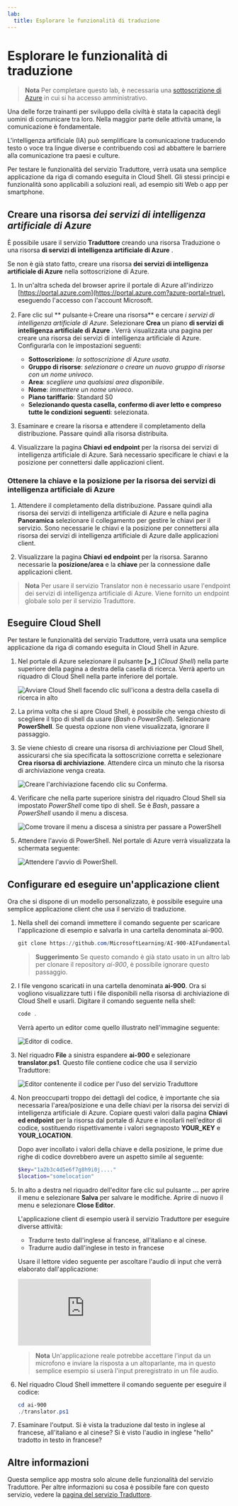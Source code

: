 ```yaml
---
lab:
  title: Esplorare le funzionalità di traduzione
---
```


# Esplorare le funzionalità di traduzione

> **Nota** Per completare questo lab, è necessaria una [sottoscrizione di Azure](https://azure.microsoft.com/free?azure-portal=true) in cui si ha accesso amministrativo.

Una delle forze trainanti per sviluppo della civiltà è stata la capacità degli uomini di comunicare tra loro. Nella maggior parte delle attività umane, la comunicazione è fondamentale.

L'intelligenza artificiale (IA) può semplificare la comunicazione traducendo testo o voce tra lingue diverse e contribuendo così ad abbattere le barriere alla comunicazione tra paesi e culture.

Per testare le funzionalità del servizio Traduttore, verrà usata una semplice applicazione da riga di comando eseguita in Cloud Shell. Gli stessi principi e funzionalità sono applicabili a soluzioni reali, ad esempio siti Web o app per smartphone.

## Creare una risorsa *dei servizi di intelligenza artificiale di Azure*

È possibile usare il servizio **Traduttore** creando una risorsa Traduzione o una risorsa **di servizi di intelligenza artificiale di Azure** .

Se non è già stato fatto, creare una risorsa **dei servizi di intelligenza artificiale di Azure** nella sottoscrizione di Azure.

1. In un'altra scheda del browser aprire il portale di Azure all'indirizzo [https://portal.azure.com](https://portal.azure.com?azure-portal=true), eseguendo l'accesso con l'account Microsoft.

1. Fare clic sul ** pulsante&#65291;Creare una risorsa** e cercare *i servizi di intelligenza artificiale di Azure*. Selezionare **Crea** un piano **di servizi di intelligenza artificiale di Azure** . Verrà visualizzata una pagina per creare una risorsa dei servizi di intelligenza artificiale di Azure. Configurarla con le impostazioni seguenti:
    - **Sottoscrizione**: *la sottoscrizione di Azure usata*.
    - **Gruppo di risorse**: *selezionare o creare un nuovo gruppo di risorse con un nome univoco*.
    - **Area**: *scegliere una qualsiasi area disponibile*.
    - **Nome**: *immettere un nome univoco*.
    - **Piano tariffario**: Standard S0
    - **Selezionando questa casella, confermo di aver letto e compreso tutte le condizioni seguenti**: selezionata.

1. Esaminare e creare la risorsa e attendere il completamento della distribuzione. Passare quindi alla risorsa distribuita.

1. Visualizzare la pagina **Chiavi ed endpoint** per la risorsa dei servizi di intelligenza artificiale di Azure. Sarà necessario specificare le chiavi e la posizione per connettersi dalle applicazioni client.

### Ottenere la chiave e la posizione per la risorsa dei servizi di intelligenza artificiale di Azure

1. Attendere il completamento della distribuzione. Passare quindi alla risorsa dei servizi di intelligenza artificiale di Azure e nella pagina **Panoramica** selezionare il collegamento per gestire le chiavi per il servizio. Sono necessarie le chiavi e la posizione per connettersi alla risorsa dei servizi di intelligenza artificiale di Azure dalle applicazioni client.

1. Visualizzare la pagina **Chiavi ed endpoint** per la risorsa. Saranno necessarie la **posizione/area** e la **chiave** per la connessione dalle applicazioni client.

> **Nota** Per usare il servizio Translator non è necessario usare l'endpoint dei servizi di intelligenza artificiale di Azure. Viene fornito un endpoint globale solo per il servizio Traduttore. 

## Eseguire Cloud Shell

Per testare le funzionalità del servizio Traduttore, verrà usata una semplice applicazione da riga di comando eseguita in Cloud Shell in Azure. 

1. Nel portale di Azure selezionare il pulsante **[>_]** (*Cloud Shell*) nella parte superiore della pagina a destra della casella di ricerca. Verrà aperto un riquadro di Cloud Shell nella parte inferiore del portale.

    ![Avviare Cloud Shell facendo clic sull'icona a destra della casella di ricerca in alto](media/translate-text-and-speech/powershell-portal-guide-1.png)

1. La prima volta che si apre Cloud Shell, è possibile che venga chiesto di scegliere il tipo di shell da usare (*Bash* o *PowerShell*). Selezionare **PowerShell**. Se questa opzione non viene visualizzata, ignorare il passaggio.  

1. Se viene chiesto di creare una risorsa di archiviazione per Cloud Shell, assicurarsi che sia specificata la sottoscrizione corretta e selezionare **Crea risorsa di archiviazione**. Attendere circa un minuto che la risorsa di archiviazione venga creata.

    ![Creare l'archiviazione facendo clic su Conferma.](media/translate-text-and-speech/powershell-portal-guide-2.png)

1. Verificare che nella parte superiore sinistra del riquadro Cloud Shell sia impostato *PowerShell* come tipo di shell. Se è *Bash*, passare a *PowerShell* usando il menu a discesa. 

    ![Come trovare il menu a discesa a sinistra per passare a PowerShell](media/translate-text-and-speech/powershell-portal-guide-3.png) 

1. Attendere l'avvio di PowerShell. Nel portale di Azure verrà visualizzata la schermata seguente:  

    ![Attendere l'avvio di PowerShell.](media/translate-text-and-speech/powershell-prompt.png)

## Configurare ed eseguire un'applicazione client

Ora che si dispone di un modello personalizzato, è possibile eseguire una semplice applicazione client che usa il servizio di traduzione.

1. Nella shell dei comandi immettere il comando seguente per scaricare l'applicazione di esempio e salvarla in una cartella denominata ai-900.

    ```PowerShell
    git clone https://github.com/MicrosoftLearning/AI-900-AIFundamentals ai-900
    ```

    >**Suggerimento** Se questo comando è già stato usato in un altro lab per clonare il repository *ai-900*, è possibile ignorare questo passaggio.

1. I file vengono scaricati in una cartella denominata **ai-900**. Ora si vogliono visualizzare tutti i file disponibili nella risorsa di archiviazione di Cloud Shell e usarli. Digitare il comando seguente nella shell: 

     ```PowerShell
    code .
    ```

    Verrà aperto un editor come quello illustrato nell'immagine seguente: 

    ![Editor di codice.](media/translate-text-and-speech/powershell-portal-guide-4.png)

1. Nel riquadro **File** a sinistra espandere **ai-900** e selezionare **translator.ps1**. Questo file contiene codice che usa il servizio Traduttore:

    ![Editor contenente il codice per l'uso del servizio Traduttore](media/translate-text-and-speech/translate-code.png)

1. Non preoccuparti troppo dei dettagli del codice, è importante che sia necessaria l'area/posizione e una delle chiavi per la risorsa dei servizi di intelligenza artificiale di Azure. Copiare questi valori dalla pagina **Chiavi ed endpoint** per la risorsa dal portale di Azure e incollarli nell'editor di codice, sostituendo rispettivamente i valori segnaposto **YOUR_KEY** e **YOUR_LOCATION**.

    Dopo aver incollato i valori della chiave e della posizione, le prime due righe di codice dovrebbero avere un aspetto simile al seguente:

    ```PowerShell
    $key="1a2b3c4d5e6f7g8h9i0j...."
    $location="somelocation"
    ```

1. In alto a destra nel riquadro dell'editor fare clic sul pulsante **...** per aprire il menu e selezionare **Salva** per salvare le modifiche. Aprire di nuovo il menu e selezionare **Close Editor**.

    L'applicazione client di esempio userà il servizio Traduttore per eseguire diverse attività:
    - Tradurre testo dall'inglese al francese, all'italiano e al cinese.
    - Tradurre audio dall'inglese in testo in francese

    Usare il lettore video seguente per ascoltare l'audio di input che verrà elaborato dall'applicazione:

    <div class="embeddedvideo"><iframe src="https://www.microsoft.com/videoplayer/embed/RWORN0" frameborder="0" allowfullscreen="true" data-linktype="external"></iframe></div>


    > **Nota** Un'applicazione reale potrebbe accettare l'input da un microfono e inviare la risposta a un altoparlante, ma in questo semplice esempio si userà l'input preregistrato in un file audio.

1. Nel riquadro Cloud Shell immettere il comando seguente per eseguire il codice:

    ```PowerShell
    cd ai-900
    ./translator.ps1
    ```

1. Esaminare l'output. Si è vista la traduzione dal testo in inglese al francese, all'italiano e al cinese?  Si è visto l'audio in inglese "hello" tradotto in testo in francese?

## Altre informazioni

Questa semplice app mostra solo alcune delle funzionalità del servizio Traduttore. Per altre informazioni su cosa è possibile fare con questo servizio, vedere la [pagina del servizio Traduttore](https://docs.microsoft.com/azure/cognitive-services/translator/translator-overview).
